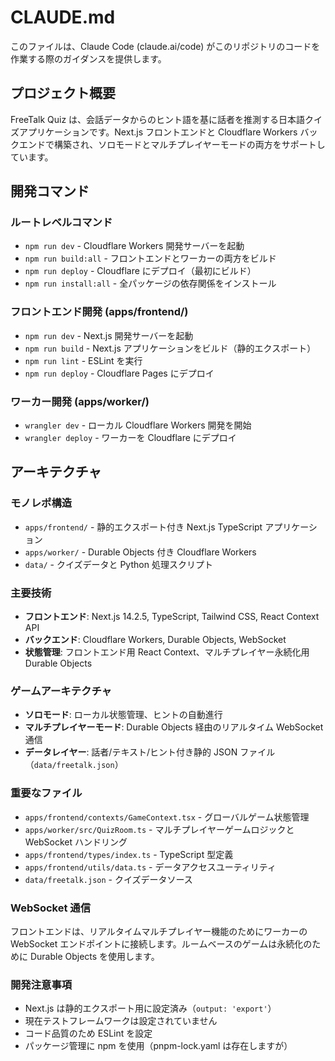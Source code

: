 # CLAUDE.md

このファイルは、Claude Code (claude.ai/code) がこのリポジトリのコードを作業する際のガイダンスを提供します。

## プロジェクト概要

FreeTalk Quiz は、会話データからのヒント語を基に話者を推測する日本語クイズアプリケーションです。Next.js フロントエンドと Cloudflare Workers バックエンドで構築され、ソロモードとマルチプレイヤーモードの両方をサポートしています。

## 開発コマンド

### ルートレベルコマンド
- `npm run dev` - Cloudflare Workers 開発サーバーを起動
- `npm run build:all` - フロントエンドとワーカーの両方をビルド
- `npm run deploy` - Cloudflare にデプロイ（最初にビルド）
- `npm run install:all` - 全パッケージの依存関係をインストール

### フロントエンド開発 (apps/frontend/)
- `npm run dev` - Next.js 開発サーバーを起動
- `npm run build` - Next.js アプリケーションをビルド（静的エクスポート）
- `npm run lint` - ESLint を実行
- `npm run deploy` - Cloudflare Pages にデプロイ

### ワーカー開発 (apps/worker/)
- `wrangler dev` - ローカル Cloudflare Workers 開発を開始
- `wrangler deploy` - ワーカーを Cloudflare にデプロイ

## アーキテクチャ

### モノレポ構造
- `apps/frontend/` - 静的エクスポート付き Next.js TypeScript アプリケーション
- `apps/worker/` - Durable Objects 付き Cloudflare Workers
- `data/` - クイズデータと Python 処理スクリプト

### 主要技術
- **フロントエンド**: Next.js 14.2.5, TypeScript, Tailwind CSS, React Context API
- **バックエンド**: Cloudflare Workers, Durable Objects, WebSocket
- **状態管理**: フロントエンド用 React Context、マルチプレイヤー永続化用 Durable Objects

### ゲームアーキテクチャ
- **ソロモード**: ローカル状態管理、ヒントの自動進行
- **マルチプレイヤーモード**: Durable Objects 経由のリアルタイム WebSocket 通信
- **データレイヤー**: 話者/テキスト/ヒント付き静的 JSON ファイル（`data/freetalk.json`）

### 重要なファイル
- `apps/frontend/contexts/GameContext.tsx` - グローバルゲーム状態管理
- `apps/worker/src/QuizRoom.ts` - マルチプレイヤーゲームロジックと WebSocket ハンドリング
- `apps/frontend/types/index.ts` - TypeScript 型定義
- `apps/frontend/utils/data.ts` - データアクセスユーティリティ
- `data/freetalk.json` - クイズデータソース

### WebSocket 通信
フロントエンドは、リアルタイムマルチプレイヤー機能のためにワーカーの WebSocket エンドポイントに接続します。ルームベースのゲームは永続化のために Durable Objects を使用します。

### 開発注意事項
- Next.js は静的エクスポート用に設定済み（`output: 'export'`）
- 現在テストフレームワークは設定されていません
- コード品質のため ESLint を設定
- パッケージ管理に npm を使用（pnpm-lock.yaml は存在しますが）
